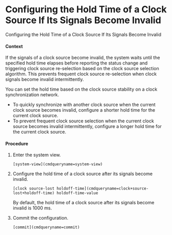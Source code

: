 Configuring the Hold Time of a Clock Source If Its Signals Become Invalid
=========================================================================

Configuring the Hold Time of a Clock Source If Its Signals Become Invalid

#### Context

If the signals of a clock source become invalid, the system waits until the specified hold time elapses before reporting the status change and triggering clock source re-selection based on the clock source selection algorithm. This prevents frequent clock source re-selection when clock signals become invalid intermittently.

You can set the hold time based on the clock source stability on a clock synchronization network.

* To quickly synchronize with another clock source when the current clock source becomes invalid, configure a shorter hold time for the current clock source.
* To prevent frequent clock source selection when the current clock source becomes invalid intermittently, configure a longer hold time for the current clock source.


#### Procedure

1. Enter the system view.
   
   
   ```
   [system-view](cmdqueryname=system-view)
   ```
2. Configure the hold time of a clock source after its signals become invalid.
   
   
   ```
   [clock source-lost holdoff-time](cmdqueryname=clock+source-lost+holdoff-time) holdoff-time-value
   ```
   
   By default, the hold time of a clock source after its signals become invalid is 1000 ms.
3. Commit the configuration.
   
   
   ```
   [commit](cmdqueryname=commit)
   ```